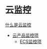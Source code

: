 # 云监控

[什么是云监控](https://help.aliyun.com/document_detail/35170.html)

+ [云产品监控项](https://help.aliyun.com/document_detail/163515.html?spm=api-workbench.API%20Explorer.0.0.25386468wUNrOt)
    + [ECS监控项](https://cms.console.aliyun.com/metric-meta/acs_ecs_dashboard/ecs?spm=a2c4g.11186623.0.0.595a76ab2VoGQ3)